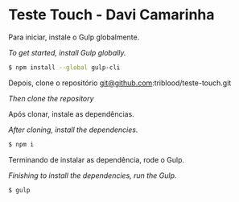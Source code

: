 # Teste Touch - Davi Camarinha

Para iniciar, instale o Gulp globalmente.

*To get started, install Gulp globally.*

```sh
$ npm install --global gulp-cli
```

Depois, clone o repositório git@github.com:triblood/teste-touch.git

*Then clone the repository*



Após clonar, instale as dependências.

*After cloning, install the dependencies.*

```sh
$ npm i
```

Terminando de instalar as dependência, rode o Gulp.

*Finishing to install the dependencies, run the Gulp.*

```sh
$ gulp
```